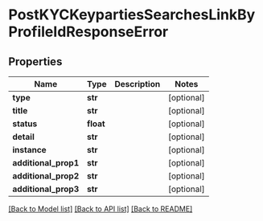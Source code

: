 # PostKYCKeypartiesSearchesLinkByProfileIdResponseError

## Properties
Name | Type | Description | Notes
------------ | ------------- | ------------- | -------------
**type** | **str** |  | [optional] 
**title** | **str** |  | [optional] 
**status** | **float** |  | [optional] 
**detail** | **str** |  | [optional] 
**instance** | **str** |  | [optional] 
**additional_prop1** | **str** |  | [optional] 
**additional_prop2** | **str** |  | [optional] 
**additional_prop3** | **str** |  | [optional] 

[[Back to Model list]](../README.md#documentation-for-models) [[Back to API list]](../README.md#documentation-for-api-endpoints) [[Back to README]](../README.md)

